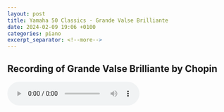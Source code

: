 ```yaml
---
layout: post
title: Yamaha 50 Classics - Grande Valse Brilliante
date: 2024-02-09 19:06 +0100
categories: piano
excerpt_separator: <!--more-->
---
```


<section>
<h1>Recording of Grande Valse Brilliante by Chopin</h1>
<!--more-->

<audio controls>
  <source src="https://arsiteblobuks.blob.core.windows.net/audio/yam-50/8-Grande-Valse-Chopin.mp3" type="audio/mp3">
  Your browser does not support the audio element.
</audio>

</section>
